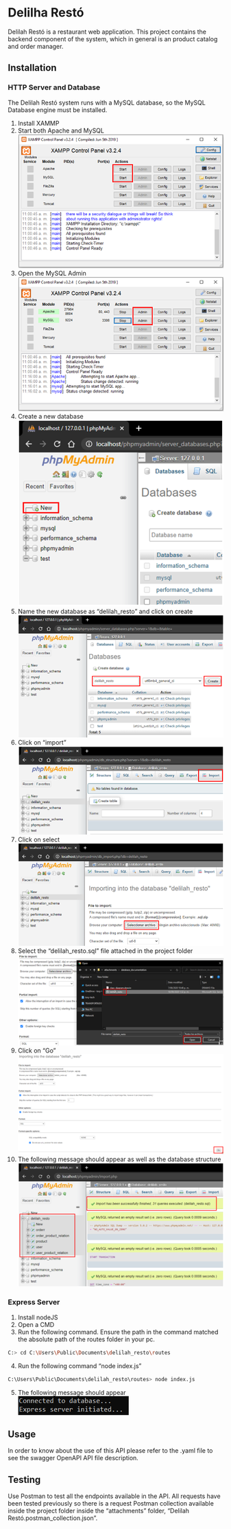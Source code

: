 # Delilha Restó

Delilah Restó is a restaurant web application. This project contains the backend component of the system, which in general is an product catalog and order manager.

## Installation

### HTTP Server and Database

The Delilah Restó system runs with a MySQL database, so the MySQL Database engine must be installed.

1. Install XAMMP
2. Start both Apache and MySQL
![alt text](https://github.com/espinosaver/delilah_resto/blob/master/attachments/readme/Capture1.png)
3. Open the MySQL Admin
![alt text](https://github.com/espinosaver/delilah_resto/blob/master/attachments/readme/Capture2.png)
4. Create a new database
![alt text](https://github.com/espinosaver/delilah_resto/blob/master/attachments/readme/Capture3.png)
5. Name the new database as “delilah_resto” and click on create
![alt text](https://github.com/espinosaver/delilah_resto/blob/master/attachments/readme/Capture4.png)
6. Click on “import”
![alt text](https://github.com/espinosaver/delilah_resto/blob/master/attachments/readme/Capture5.png)
7. Click on select
![alt text](https://github.com/espinosaver/delilah_resto/blob/master/attachments/readme/Capture6.png)
8. Select the “delilah_resto.sql” file attached in the project folder
![alt text](https://github.com/espinosaver/delilah_resto/blob/master/attachments/readme/Capture7.png)
9. Click on “Go”
![alt text](https://github.com/espinosaver/delilah_resto/blob/master/attachments/readme/Capture8.png)
10. The following message should appear as well as the database structure
![alt text](https://github.com/espinosaver/delilah_resto/blob/master/attachments/readme/Capture9.png)

### Express Server

1. Install nodeJS
2. Open a CMD
3. Run the following command. Ensure the path in the command matched the absolute path of the routes folder in your pc.

```bash
C:> cd C:\Users\Public\Documents\delilah_resto\routes
```
4. Run the following command “node index.js”

```bash
C:\Users\Public\Documents\delilah_resto\routes> node index.js 
```
5. The following message should appear
![alt text](https://github.com/espinosaver/delilah_resto/blob/master/attachments/readme/Capture10.png)

## Usage

In order to know about the use of this API please refer to the .yaml file to see the swagger OpenAPI API file description.

## Testing

Use Postman to test all the endpoints available in the API. All requests have been tested previously so there is a request Postman collection available inside the project folder inside the “attachments” folder, “Delilah Restó.postman_collection.json”.
